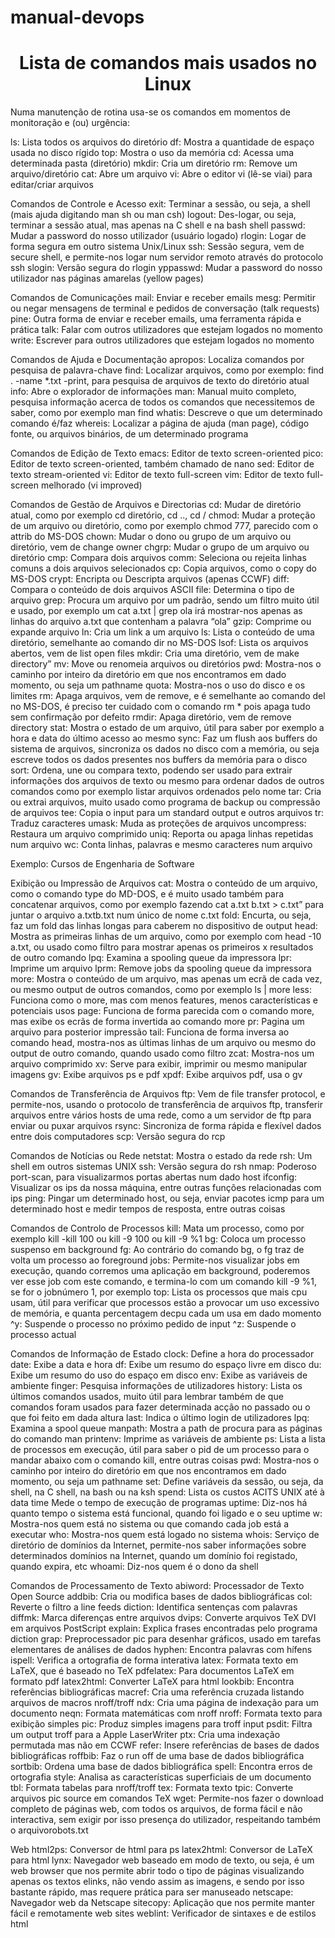 # manual-devops


<h1 align="center"> Lista de comandos mais usados no Linux </h1>
<p>Numa manutenção de rotina usa-se os comandos em momentos de monitoração e (ou) urgência: </p>

<!--ts-->
ls: Lista todos os arquivos do diretório
df: Mostra a quantidade de espaço usada no disco rígido
top: Mostra o uso da memória
cd: Acessa uma determinada pasta (diretório)
mkdir: Cria um diretório
rm: Remove um arquivo/diretório
cat: Abre um arquivo
vi: Abre o editor vi (lê-se viai) para editar/criar arquivos
<!--te-->

Comandos de Controle e Acesso
exit: Terminar a sessão, ou seja, a shell (mais ajuda digitando man sh ou man csh)
logout: Des-logar, ou seja, terminar a sessão atual, mas apenas na C shell e na bash shell
passwd: Mudar a password do nosso utilizador (usuário logado)
rlogin: Logar de forma segura em outro sistema Unix/Linux
ssh: Sessão segura, vem de secure shell, e permite-nos logar num servidor remoto através do protocolo ssh
slogin: Versão segura do rlogin
yppasswd: Mudar a password do nosso utilizador nas páginas amarelas (yellow pages)

Comandos de Comunicações
mail: Enviar e receber emails
mesg: Permitir ou negar mensagens de terminal e pedidos de conversação (talk requests)
pine: Outra forma de enviar e receber emails, uma ferramenta rápida e prática
talk: Falar com outros utilizadores que estejam logados no momento
write: Escrever para outros utilizadores que estejam logados no momento

Comandos de Ajuda e Documentação
apropos: Localiza comandos por pesquisa de palavra-chave
find: Localizar arquivos, como por exemplo: find . -name *.txt -print, para pesquisa de arquivos de texto do diretório atual
info: Abre o explorador de informações
man: Manual muito completo, pesquisa informação acerca de todos os comandos que necessitemos de saber, como por exemplo man find
whatis: Descreve o que um determinado comando é/faz
whereis: Localizar a página de ajuda (man page), código fonte, ou arquivos binários, de um determinado programa

Comandos de Edição de Texto
emacs: Editor de texto screen-oriented
pico: Editor de texto screen-oriented, também chamado de nano
sed: Editor de texto stream-oriented
vi: Editor de texto full-screen
vim: Editor de texto full-screen melhorado (vi improved)

Comandos de Gestão de Arquivos e Directorias
cd: Mudar de diretório atual, como por exemplo cd diretório, cd .., cd /
chmod: Mudar a proteção de um arquivo ou diretório, como por exemplo chmod 777, parecido com o attrib do MS-DOS
chown: Mudar o dono ou grupo de um arquivo ou diretório, vem de change owner
chgrp: Mudar o grupo de um arquivo ou diretório
cmp: Compara dois arquivos
comm: Seleciona ou rejeita linhas comuns a dois arquivos selecionados
cp: Copia arquivos, como o copy do MS-DOS
crypt: Encripta ou Descripta arquivos (apenas CCWF)
diff: Compara o conteúdo de dois arquivos ASCII
file: Determina o tipo de arquivo
grep: Procura um arquivo por um padrão, sendo um filtro muito útil e usado, por exemplo um cat a.txt | grep ola irá mostrar-nos apenas as linhas do arquivo a.txt que contenham a palavra “ola”
gzip: Comprime ou expande arquivo
ln: Cria um link a um arquivo
ls: Lista o conteúdo de uma diretório, semelhante ao comando dir no MS-DOS
lsof: Lista os arquivos abertos, vem de list open files
mkdir: Cria uma diretório, vem de make directory”
mv: Move ou renomeia arquivos ou diretórios
pwd: Mostra-nos o caminho por inteiro da diretório em que nos encontramos em dado momento, ou seja um pathname
quota: Mostra-nos o uso do disco e os limites
rm: Apaga arquivos, vem de remove, e é semelhante ao comando del no MS-DOS, é preciso ter cuidado com o comando rm * pois apaga tudo sem confirmação por defeito
rmdir: Apaga diretório, vem de remove directory
stat: Mostra o estado de um arquivo, útil para saber por exemplo a hora e data do último acesso ao mesmo
sync: Faz um flush aos buffers do sistema de arquivos, sincroniza os dados no disco com a memória, ou seja escreve todos os dados presentes nos buffers da memória para o disco
sort: Ordena, une ou compara texto, podendo ser usado para extrair informações dos arquivos de texto ou mesmo para ordenar dados de outros comandos como por exemplo listar arquivos ordenados pelo nome
tar: Cria ou extrai arquivos, muito usado como programa de backup ou compressão de arquivos
tee: Copia o input para um standard output e outros arquivos
tr: Traduz caracteres
umask: Muda as proteções de arquivos
uncompress: Restaura um arquivo comprimido
uniq: Reporta ou apaga linhas repetidas num arquivo
wc: Conta linhas, palavras e mesmo caracteres num arquivo

Exemplo: Cursos de Engenharia de Software

Exibição ou Impressão de Arquivos
cat: Mostra o conteúdo de um arquivo, como o comando type do MD-DOS, e é muito usado também para concatenar arquivos, como por exemplo fazendo cat a.txt b.txt > c.txt” para juntar o arquivo a.txtb.txt num único de nome c.txt
fold: Encurta, ou seja, faz um fold das linhas longas para caberem no dispositivo de output
head: Mostra as primeiras linhas de um arquivo, como por exemplo com head -10 a.txt, ou usado como filtro para mostrar apenas os primeiros x resultados de outro comando
lpq: Examina a spooling queue da impressora
lpr: Imprime um arquivo
lprm: Remove jobs da spooling queue da impressora
more: Mostra o conteúdo de um arquivo, mas apenas um ecrã de cada vez, ou mesmo output de outros comandos, como por exemplo ls | more
less: Funciona como o more, mas com menos features, menos características e potenciais usos
page: Funciona de forma parecida com o comando more, mas exibe os ecrãs de forma invertida ao comando more
pr: Pagina um arquivo para posterior impressão
tail: Funciona de forma inversa ao comando head, mostra-nos as últimas linhas de um arquivo ou mesmo do output de outro comando, quando usado como filtro
zcat: Mostra-nos um arquivo comprimido
xv: Serve para exibir, imprimir ou mesmo manipular imagens
gv: Exibe arquivos ps e pdf
xpdf: Exibe arquivos pdf, usa o gv

Comandos de Transferência de Arquivos
ftp: Vem de file transfer protocol, e permite-nos, usando o protocolo de transferência de arquivos ftp, transferir arquivos entre vários hosts de uma rede, como a um servidor de ftp para enviar ou puxar arquivos
rsync: Sincroniza de forma rápida e flexível dados entre dois computadores
scp: Versão segura do rcp

Comandos de Notícias ou Rede
netstat: Mostra o estado da rede
rsh: Um shell em outros sistemas UNIX
ssh: Versão segura do rsh
nmap: Poderoso port-scan, para visualizarmos portas abertas num dado host
ifconfig: Visualizar os ips da nossa máquina, entre outras funções relacionadas com ips
ping: Pingar um determinado host, ou seja, enviar pacotes icmp para um determinado host e medir tempos de resposta, entre outras coisas

Comandos de Controlo de Processos
kill: Mata um processo, como por exemplo kill -kill 100 ou kill -9 100 ou kill -9 %1
bg: Coloca um processo suspenso em background
fg: Ao contrário do comando bg, o fg traz de volta um processo ao foreground
jobs: Permite-nos visualizar jobs em execução, quando corremos uma aplicação em background, poderemos ver esse job com este comando, e termina-lo com um comando kill -9 %1, se for o jobnúmero 1, por exemplo
top: Lista os processos que mais cpu usam, útil para verificar que processos estão a provocar um uso excessivo de memória, e quanta percentagem decpu cada um usa em dado momento
^y: Suspende o processo no próximo pedido de input
^z: Suspende o processo actual

Comandos de Informação de Estado
clock: Define a hora do processador
date: Exibe a data e hora
df: Exibe um resumo do espaço livre em disco
du: Exibe um resumo do uso do espaço em disco
env: Exibe as variáveis de ambiente
finger: Pesquisa informações de utilizadores
history: Lista os últimos comandos usados, muito útil para lembrar também de que comandos foram usados para fazer determinada acção no passado ou o que foi feito em dada altura
last: Indica o último login de utilizadores
lpq: Examina a spool queue
manpath: Mostra a path de procura para as páginas do comando man
printenv: Imprime as variáveis de ambiente
ps: Lista a lista de processos em execução, útil para saber o pid de um processo para o mandar abaixo com o comando kill, entre outras coisas
pwd: Mostra-nos o caminho por inteiro do diretório em que nos encontramos em dado momento, ou seja um pathname
set: Define variáveis da sessão, ou seja, da shell, na C shell, na bash ou na ksh
spend: Lista os custos ACITS UNIX até à data
time Mede o tempo de execução de programas
uptime: Diz-nos há quanto tempo o sistema está funcional, quando foi ligado e o seu uptime
w: Mostra-nos quem está no sistema ou que comando cada job está a executar
who: Mostra-nos quem está logado no sistema
whois: Serviço de diretório de domínios da Internet, permite-nos saber informações sobre determinados domínios na Internet, quando um domínio foi registado, quando expira, etc
whoami: Diz-nos quem é o dono da shell

Comandos de Processamento de Texto
abiword: Processador de Texto Open Source
addbib: Cria ou modifica bases de dados bibliográficas
col: Reverte o filtro a line feeds
diction: Identifica sentenças com palavras
diffmk: Marca diferenças entre arquivos
dvips: Converte arquivos TeX DVI em arquivos PostScript
explain: Explica frases encontradas pelo programa diction
grap: Preprocessador pic para desenhar gráficos, usado em tarefas elementares de análises de dados
hyphen: Encontra palavras com hífens
ispell: Verifica a ortografia de forma interativa
latex: Formata texto em LaTeX, que é baseado no TeX
pdfelatex: Para documentos LaTeX em formato pdf
latex2html: Converter LaTeX para html
lookbib: Encontra referências bibliográficas
macref: Cria uma referência cruzada listando arquivos de macros nroff/troff
ndx: Cria uma página de indexação para um documento
neqn: Formata matemáticas com nroff
nroff: Formata texto para exibição simples
pic: Produz simples imagens para troff input
psdit: Filtra um output troff para a Apple LaserWriter
ptx: Cria uma indexação permutada mas não em CCWF
refer: Insere referências de bases de dados bibliográficas
roffbib: Faz o run off de uma base de dados bibliográfica
sortbib: Ordena uma base de dados bibliográfica
spell: Encontra erros de ortografia
style: Analisa as características superficiais de um documento
tbl: Formata tabelas para nroff/troff
tex: Formata texto
tpic: Converte arquivos pic source em comandos TeX
wget: Permite-nos fazer o download completo de páginas web, com todos os arquivos, de forma fácil e não interactiva, sem exigir por isso presença do utilizador, respeitando também o arquivorobots.txt

Web
html2ps: Conversor de html para ps
latex2html: Conversor de LaTeX para html
lynx: Navegador web baseado em modo de texto, ou seja, é um web browser que nos permite abrir todo o tipo de páginas visualizando apenas os textos elinks, não vendo assim as imagens, e sendo por isso bastante rápido, mas requere prática para ser manuseado
netscape: Navegador web da Netscape
sitecopy: Aplicação que nos permite manter fácil e remotamente web sites
weblint: Verificador de sintaxes e de estilos html